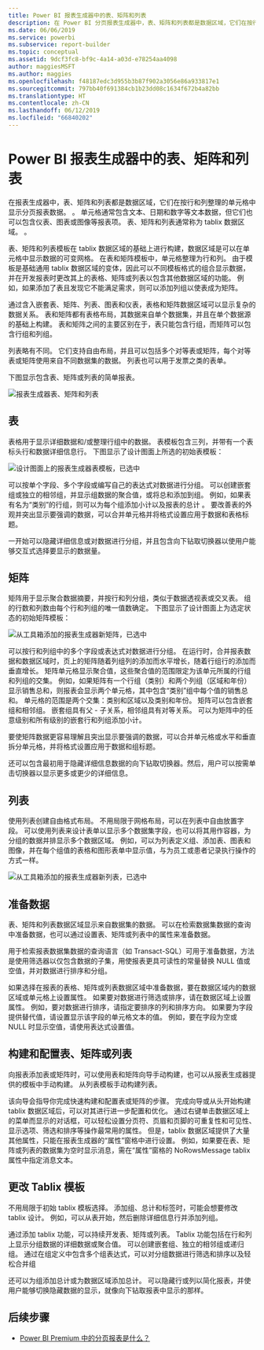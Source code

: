 ```yaml
---
title: Power BI 报表生成器中的表、矩阵和列表
description: 在 Power BI 分页报表生成器中，表、矩阵和列表都是数据区域，它们在按行和列整理的单元格中显示分页报表数据。
ms.date: 06/06/2019
ms.service: powerbi
ms.subservice: report-builder
ms.topic: conceptual
ms.assetid: 9dcf3fc8-bf9c-4a14-a03d-e78254aa4098
author: maggiesMSFT
ms.author: maggies
ms.openlocfilehash: f48187edc3d955b3b87f902a3056e86a933817e1
ms.sourcegitcommit: 797bb40f691384cb1b23dd08c1634f672b4a82bb
ms.translationtype: HT
ms.contentlocale: zh-CN
ms.lasthandoff: 06/12/2019
ms.locfileid: "66840202"
---
```

# <a name="tables-matrixes-and-lists-in-power-bi-report-builder"></a>Power BI 报表生成器中的表、矩阵和列表
 在报表生成器中，表、矩阵和列表都是数据区域，它们在按行和列整理的单元格中显示分页报表数据。  。 单元格通常包含文本、日期和数字等文本数据，但它们也可以包含仪表、图表或图像等报表项。 表、矩阵和列表通常称为 tablix 数据区域。  。  
  
 表、矩阵和列表模板在 tablix 数据区域的基础上进行构建，数据区域是可以在单元格中显示数据的可变网格。 在表和矩阵模板中，单元格整理为行和列。 由于模板是基础通用 tablix 数据区域的变体，因此可以不同模板格式的组合显示数据，并在开发报表时更改其上的表格、矩阵或列表以包含其他数据区域的功能。 例如，如果添加了表且发现它不能满足需求，则可以添加列组以使表成为矩阵。  
  
 通过含入嵌套表、矩阵、列表、图表和仪表，表格和矩阵数据区域可以显示复杂的数据关系。 表和矩阵都有表格布局，其数据来自单个数据集，并且在单个数据源的基础上构建。 表和矩阵之间的主要区别在于，表只能包含行组，而矩阵可以包含行组和列组。  
  
 列表略有不同。 它们支持自由布局，并且可以包括多个对等表或矩阵，每个对等表或矩阵使用来自不同数据集的数据。 列表也可以用于发票之类的表单。  
  
 下图显示包含表、矩阵或列表的简单报表。  

![报表生成器表、矩阵和列表](media/report-builder-tables-matrices-lists/report-builder-table-matrix-list.png)
  
##  <a name="Table"></a> 表  
 表格用于显示详细数据和/或整理行组中的数据。 表模板包含三列，并带有一个表标头行和数据详细信息行。 下图显示了设计图面上所选的初始表模板：  

![设计图面上的报表生成器表模板，已选中](media/report-builder-tables-matrices-lists/report-builder-new-table.png)
  
 可以按单个字段、多个字段或编写自己的表达式对数据进行分组。 可以创建嵌套组或独立的相邻组，并显示组数据的聚合值，或将总和添加到组。 例如，如果表有名为“类别”的行组，则可以为每个组添加小计以及报表的总计  。 要改善表的外观并突出显示要强调的数据，可以合并单元格并将格式设置应用于数据和表格标题。  
  
 一开始可以隐藏详细信息或对数据进行分组，并且包含向下钻取切换器以使用户能够交互式选择要显示的数据量。  
  
##  <a name="Matrix"></a> 矩阵  
 矩阵用于显示聚合数据摘要，并按行和列分组，类似于数据透视表或交叉表。 组的行数和列数由每个行和列组的唯一值数确定。 下图显示了设计图面上为选定状态的初始矩阵模板：  

![从工具箱添加的报表生成器新矩阵，已选中](media/report-builder-tables-matrices-lists/report-builder-new-matrix.png)
 
 可以按行和列组中的多个字段或表达式对数据进行分组。 在运行时，合并报表数据和数据区域时，页上的矩阵随着列组列的添加而水平增长，随着行组行的添加而垂直增长。 矩阵单元格显示聚合值，这些聚合值的范围限定为该单元所属的行组和列组的交集。 例如，如果矩阵有一个行组（类别）和两个列组（区域和年份）显示销售总和，则报表会显示两个单元格，其中包含“类别”组中每个值的销售总和。 单元格的范围是两个交集：类别和区域以及类别和年份。 矩阵可以包含嵌套组和相邻组。 嵌套组具有父 - 子关系，相邻组具有对等关系。 可以为矩阵中的任意级别和所有级别的嵌套行和列组添加小计。  
  
 要使矩阵数据更容易理解且突出显示要强调的数据，可以合并单元格或水平和垂直拆分单元格，并将格式设置应用于数据和组标题。  
  
 还可以包含最初用于隐藏详细信息数据的向下钻取切换器。然后，用户可以按需单击切换器以显示更多或更少的详细信息。  
  
##  <a name="List"></a> 列表  
 使用列表创建自由格式布局。 不用局限于网格布局，可以在列表中自由放置字段。 可以使用列表来设计表单以显示多个数据集字段，也可以将其用作容器，为分组的数据并排显示多个数据区域。 例如，可以为列表定义组、添加表、图表和图像，并在每个组值的表格和图形表单中显示值，与为员工或患者记录执行操作的方式一样。  

![从工具箱添加的报表生成器新列表，已选中](media/report-builder-tables-matrices-lists/report-builder-new-list.png)
  
##  <a name="PreparingData"></a> 准备数据  
 表、矩阵和列表数据区域显示来自数据集的数据。 可以在检索数据集数据的查询中准备数据，也可以通过设置表、矩阵或列表中的属性来准备数据。  
  
 用于检索报表数据集数据的查询语言（如 Transact-SQL）可用于准备数据，方法是使用筛选器以仅包含数据的子集，用使报表更具可读性的常量替换 NULL 值或空值，并对数据进行排序和分组。  
  
 如果选择在报表的表格、矩阵或列表数据区域中准备数据，要在数据区域内的数据区域或单元格上设置属性。 如果要对数据进行筛选或排序，请在数据区域上设置属性。 例如，要对数据进行排序，请指定要排序的列和排序方向。 如果要为字段提供替代值，请设置显示该字段的单元格文本的值。 例如，要在字段为空或 NULL 时显示空值，请使用表达式设置值。  
  
##  <a name="BuildingConfiguringTableMatrixList"></a> 构建和配置表、矩阵或列表  
 向报表添加表或矩阵时，可以使用表和矩阵向导手动构建，也可以从报表生成器提供的模板中手动构建。 从列表模板手动构建列表。  
  
 该向导会指导你完成快速构建和配置表或矩阵的步骤。 完成向导或从头开始构建 tablix 数据区域后，可以对其进行进一步配置和优化。 通过右键单击数据区域上的菜单而显示的对话框，可以轻松设置分页符、页眉和页脚的可重复性和可见性、显示选项、筛选和排序等操作最常用的属性。 但是，tablix 数据区域提供了大量其他属性，只能在报表生成器的“属性”窗格中进行设置。 例如，如果要在表、矩阵或列表的数据集为空时显示消息，需在“属性”窗格的 NoRowsMessage tablix 属性中指定消息文本。  
  
##  <a name="ChangingBetweenTablixTemplates"></a> 更改 Tablix 模板  
 不用局限于初始 tablix 模板选择。 添加组、总计和标签时，可能会想要修改 tablix 设计。 例如，可以从表开始，然后删除详细信息行并添加列组。  
  
 通过添加 tablix 功能，可以持续开发表、矩阵或列表。 Tablix 功能包括在行和列上显示分组数据的详细数据或聚合值。 可以创建嵌套组、独立的相邻组或递归组。 通过在组定义中包含多个组表达式，可以对分组数据进行筛选和排序以及轻松合并组  
  
 还可以为组添加总计或为数据区域添加总计。 可以隐藏行或列以简化报表，并使用户能够切换隐藏数据的显示，就像向下钻取报表中显示的那样。 

## <a name="next-steps"></a>后续步骤

- [Power BI Premium 中的分页报表是什么？](paginated-reports-report-builder-power-bi.md)
